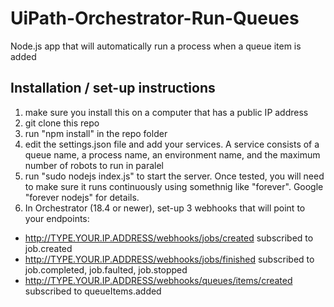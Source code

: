 # UiPath-Orchestrator-Run-Queues
Node.js app that will automatically run a process when a queue item is added

## Installation / set-up instructions

1. make sure you install this on a computer that has a public IP address
2. git clone this repo
3. run "npm install" in the repo folder
4. edit the settings.json file and add your services. A service consists of a queue name, a process name, an environment name, and the maximum number of robots to run in paralel
5. run "sudo nodejs index.js" to start the server. Once tested, you will need to make sure it runs continuously using somethnig like "forever". Google "forever nodejs" for details.
6. In Orchestrator (18.4 or newer), set-up 3 webhooks that will point to your endpoints:

* http://TYPE.YOUR.IP.ADDRESS/webhooks/jobs/created	subscribed to job.created
* http://TYPE.YOUR.IP.ADDRESS/webhooks/jobs/finished	subscribed to job.completed, job.faulted, job.stopped
* http://TYPE.YOUR.IP.ADDRESS/webhooks/queues/items/created	subscribed to queueItems.added

